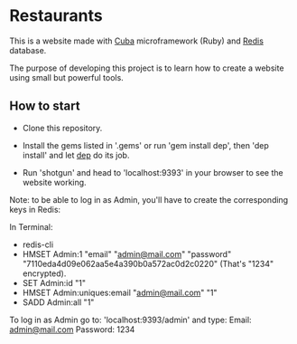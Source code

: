 Restaurants
===========

This is a website made with [Cuba](http://cuba.is) microframework (Ruby) and
[Redis](http://redis.io) database.

The purpose of developing this project is to learn how to create a website
using small but powerful tools.


How to start
------------

- Clone this repository.

- Install the gems listed in '.gems' or run 'gem install dep', then 'dep install' and let [dep](https://github.com/cyx/dep) do its job.

- Run 'shotgun' and head to 'localhost:9393' in your browser to see the
website working.

Note: to be able to log in as Admin, you'll have to create the corresponding
keys in Redis:

In Terminal:

- redis-cli
- HMSET Admin:1 "email" "admin@mail.com" "password" "7110eda4d09e062aa5e4a390b0a572ac0d2c0220"
 (That's "1234" encrypted).
- SET Admin:id "1"
- HMSET Admin:uniques:email "admin@mail.com" "1"
- SADD Admin:all "1"

To log in as Admin go to: 'localhost:9393/admin' and type:
Email: admin@mail.com
Password: 1234
